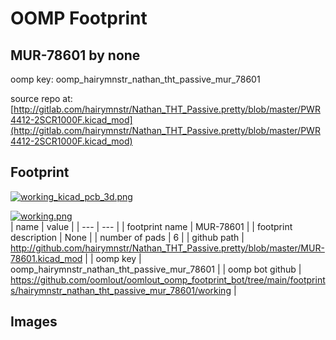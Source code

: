# OOMP Footprint  
## MUR-78601  by none  
  
oomp key: oomp_hairymnstr_nathan_tht_passive_mur_78601  
  
source repo at: [http://gitlab.com/hairymnstr/Nathan_THT_Passive.pretty/blob/master/PWR4412-2SCR1000F.kicad_mod](http://gitlab.com/hairymnstr/Nathan_THT_Passive.pretty/blob/master/PWR4412-2SCR1000F.kicad_mod)  
## Footprint  
  
[![working_kicad_pcb_3d.png](working_kicad_pcb_3d_600.png)](working_kicad_pcb_3d.png)  
  
[![working.png](working_600.png)](working.png)  
| name | value | 
| --- | --- | 
| footprint name | MUR-78601 | 
| footprint description | None | 
| number of pads | 6 | 
| github path | http://github.com/hairymnstr/Nathan_THT_Passive.pretty/blob/master/MUR-78601.kicad_mod | 
| oomp key | oomp_hairymnstr_nathan_tht_passive_mur_78601 | 
| oomp bot github | https://github.com/oomlout/oomlout_oomp_footprint_bot/tree/main/footprints/hairymnstr_nathan_tht_passive_mur_78601/working | 
## Images  
